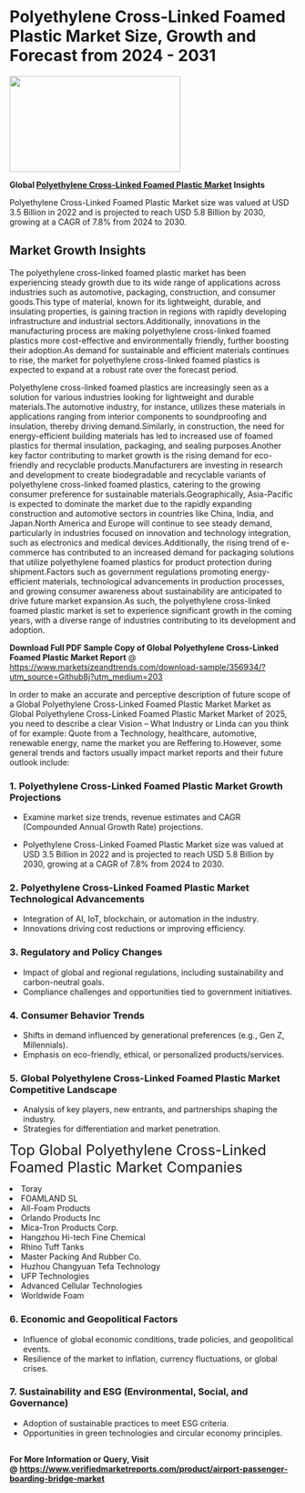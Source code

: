 <H1>Polyethylene Cross-Linked Foamed Plastic Market Size, Growth and Forecast from 2024 - 2031</H1><img class="aligncenter size-medium wp-image-584254" src="https://thirdeyenews.in/wp-content/uploads/2024/09/Global-Market-Research-300x168.jpeg" alt="" width="300" height="168" /><p><strong>Global&nbsp;<a href="https://www.marketsizeandtrends.com/download-sample/356934/?utm_source=Github8j?utm_medium=203">Polyethylene Cross-Linked Foamed Plastic Market</a> Insights</strong></p><p>Polyethylene Cross-Linked Foamed Plastic Market size was valued at USD 3.5 Billion in 2022 and is projected to reach USD 5.8 Billion by 2030, growing at a CAGR of 7.8% from 2024 to 2030.</p><p><h2>Market Growth Insights</h2> <p>The polyethylene cross-linked foamed plastic market has been experiencing steady growth due to its wide range of applications across industries such as automotive, packaging, construction, and consumer goods.This type of material, known for its lightweight, durable, and insulating properties, is gaining traction in regions with rapidly developing infrastructure and industrial sectors.Additionally, innovations in the manufacturing process are making polyethylene cross-linked foamed plastics more cost-effective and environmentally friendly, further boosting their adoption.As demand for sustainable and efficient materials continues to rise, the market for polyethylene cross-linked foamed plastics is expected to expand at a robust rate over the forecast period.</p> <p>Polyethylene cross-linked foamed plastics are increasingly seen as a solution for various industries looking for lightweight and durable materials.The automotive industry, for instance, utilizes these materials in applications ranging from interior components to soundproofing and insulation, thereby driving demand.Similarly, in construction, the need for energy-efficient building materials has led to increased use of foamed plastics for thermal insulation, packaging, and sealing purposes.Another key factor contributing to market growth is the rising demand for eco-friendly and recyclable products.Manufacturers are investing in research and development to create biodegradable and recyclable variants of polyethylene cross-linked foamed plastics, catering to the growing consumer preference for sustainable materials.Geographically, Asia-Pacific is expected to dominate the market due to the rapidly expanding construction and automotive sectors in countries like China, India, and Japan.North America and Europe will continue to see steady demand, particularly in industries focused on innovation and technology integration, such as electronics and medical devices.Additionally, the rising trend of e-commerce has contributed to an increased demand for packaging solutions that utilize polyethylene foamed plastics for product protection during shipment.Factors such as government regulations promoting energy-efficient materials, technological advancements in production processes, and growing consumer awareness about sustainability are anticipated to drive future market expansion.As such, the polyethylene cross-linked foamed plastic market is set to experience significant growth in the coming years, with a diverse range of industries contributing to its development and adoption.</p> <p><span class=""><strong>Download Full PDF Sample Copy of Global Polyethylene Cross-Linked Foamed Plastic Market Report</strong> @ <a href="https://www.marketsizeandtrends.com/download-sample/356934/?utm_source=Github8j?utm_medium=203" target="_blank">https://www.marketsizeandtrends.com/download-sample/356934/?utm_source=Github8j?utm_medium=203</a></span></p><p>In order to make an accurate and perceptive description of future scope of a Global&nbsp;Polyethylene Cross-Linked Foamed Plastic Market Market as Global&nbsp;Polyethylene Cross-Linked Foamed Plastic Market Market of 2025, you need to describe a clear Vision &ndash; What Industry or Linda can you think of for example: Quote from a Technology, healthcare, automotive, renewable energy, name the market you are Reffering to.However, some general trends and factors usually impact market reports and their future outlook include:</p><h3>1.&nbsp;<strong>Polyethylene Cross-Linked Foamed Plastic Market Growth Projections</strong></h3><ul><li>Examine market size trends, revenue estimates and CAGR (Compounded Annual Growth Rate) projections.</li><li><p>Polyethylene Cross-Linked Foamed Plastic Market size was valued at USD 3.5 Billion in 2022 and is projected to reach USD 5.8 Billion by 2030, growing at a CAGR of 7.8% from 2024 to 2030.</p></li></ul><h3>2.&nbsp;<strong>Polyethylene Cross-Linked Foamed Plastic Market Technological Advancements</strong></h3><ul><li>Integration of AI, IoT, blockchain, or automation in the industry.</li><li>Innovations driving cost reductions or improving efficiency.</li></ul><h3>3.&nbsp;<strong>Regulatory and Policy Changes</strong></h3><ul><li>Impact of global and regional regulations, including sustainability and carbon-neutral goals.</li><li>Compliance challenges and opportunities tied to government initiatives.</li></ul><h3>4.&nbsp;<strong>Consumer Behavior Trends</strong></h3><ul><li>Shifts in demand influenced by generational preferences (e.g., Gen Z, Millennials).</li><li>Emphasis on eco-friendly, ethical, or personalized products/services.</li></ul><h3>5.&nbsp;<strong>Global Polyethylene Cross-Linked Foamed Plastic Market Competitive Landscape</strong></h3><ul><li>Analysis of key players, new entrants, and partnerships shaping the industry.</li><li>Strategies for differentiation and market penetration.</li></ul><p data-pm-slice="1 1 []"><span style="color: inherit; font-family: inherit; font-size: 25px;">Top Global Polyethylene Cross-Linked Foamed Plastic Market Companies</span></p><div class="" data-test-id=""><p><li>Toray</li><li> FOAMLAND SL</li><li> All-Foam Products</li><li> Orlando Products Inc</li><li> Mica-Tron Products Corp.</li><li> Hangzhou Hi-tech Fine Chemical</li><li> Rhino Tuff Tanks</li><li> Master Packing And Rubber Co.</li><li> Huzhou Changyuan Tefa Technology</li><li> UFP Technologies</li><li> Advanced Cellular Technologies</li><li> Worldwide Foam</li></p></div><h3>6.&nbsp;<strong>Economic and Geopolitical Factors</strong></h3><ul><li>Influence of global economic conditions, trade policies, and geopolitical events.</li><li>Resilience of the market to inflation, currency fluctuations, or global crises.</li></ul><h3>7.&nbsp;<strong>Sustainability and ESG (Environmental, Social, and Governance)</strong></h3><ul><li>Adoption of sustainable practices to meet ESG criteria.</li><li>Opportunities in green technologies and circular economy principles.</li></ul><h2><strong style="font-size: 14px;">For More Information or Query, Visit @&nbsp;</strong><a style="background-color: #ffffff; font-size: 14px;" href="https://www.marketsizeandtrends.com/report/polyethylene-cross-linked-foamed-plastic-market/" target="_blank">https://www.verifiedmarketreports.com/product/airport-passenger-boarding-bridge-market</a></h2>